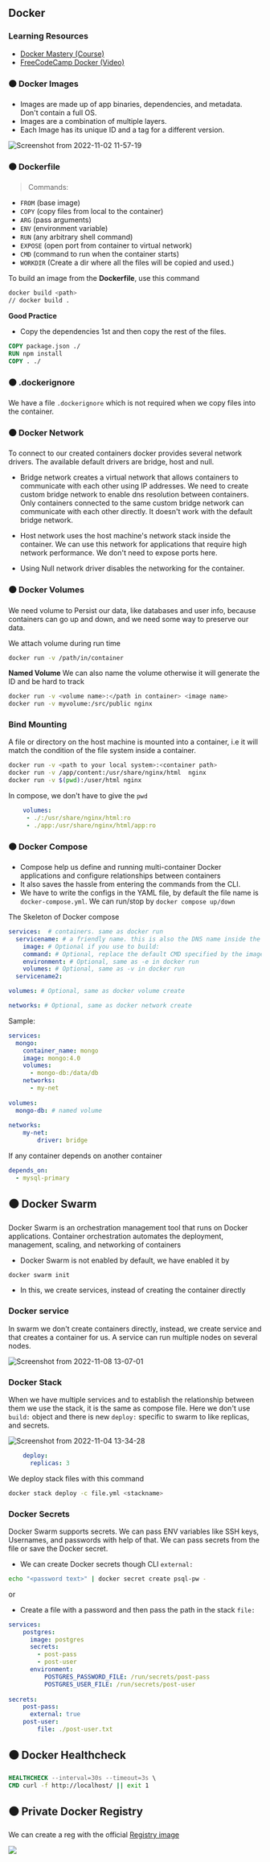 ## Docker

### Learning Resources

- [Docker Mastery (Course)](https://www.udemy.com/course/docker-mastery/)
- [FreeCodeCamp Docker (Video)](https://youtu.be/kTp5xUtcalw)

### ⚫ Docker Images

- Images are made up of app binaries, dependencies, and metadata. Don't contain a full OS.
- Images are a combination of multiple layers.
- Each Image has its unique ID and a tag for a different version.

![Screenshot from 2022-11-02 11-57-19](https://user-images.githubusercontent.com/51878265/199414178-d59e8780-c140-4bf1-b27e-7e8f1c723afb.png)

### ⚫ Dockerfile

> Commands:

- `FROM` (base image)
- `COPY` (copy files from local to the container)
- `ARG` (pass arguments)
- `ENV` (environment variable)
- `RUN` (any arbitrary shell command)
- `EXPOSE` (open port from container to virtual network)
- `CMD` (command to run when the container starts) 
- `WORKDIR` (Create a dir where all the files will be copied and used.)

To build an image from the **Dockerfile**, use this command

```bash
docker build <path> 
// docker build .
```

**Good Practice**

- Copy the dependencies 1st and then copy the rest of the files.

```Dockerfile
COPY package.json ./
RUN npm install
COPY . ./
```

### ⚫ .dockerignore

We have a file `.dockerignore` which is not required when we copy files into the container.

### ⚫ Docker Network

To connect to our created containers docker provides several network drivers. The available default drivers are bridge, host and null.

- Bridge network creates a virtual network that allows containers to communicate with each other using IP addresses. We need to create custom bridge network to enable dns resolution between containers. Only containers connected to the same custom bridge network can communicate with each other directly. It doesn't work with the default bridge network.

- Host network uses the host machine's network stack inside the container. We can use this network for applications that require high network performance. We don't need to expose ports here.

- Using Null network driver disables the networking for the container.

### ⚫ Docker Volumes

We need volume to Persist our data, like databases and user info, because containers can go up and down, and we need some way to preserve our data.

We attach volume during run time

```bash
docker run -v /path/in/container
```

**Named Volume**
We can also name the volume otherwise it will generate the ID and be hard to track

```bash
docker run -v <volume name>:</path in container> <image name>
docker run -v myvolume:/src/public nginx
```

### Bind Mounting

A file or directory on the host machine is mounted into a container, i.e it will match the condition of the file system inside a container.

```bash
docker run -v <path to your local system>:<container path>
docker run -v /app/content:/usr/share/nginx/html  nginx
docker run -v $(pwd):/user/html nginx
```
 In compose, we don't have to give the `pwd`
 
 ```yaml
     volumes:
      - ./:/usr/share/nginx/html:ro
      - ./app:/usr/share/nginx/html/app:ro 
 ```

### ⚫ Docker Compose

- Compose help us define and running multi-container Docker applications and configure relationships between containers 
- It also saves the hassle from entering the commands from the CLI.
- We have to write the configs in the YAML file, by default the file name is `docker-compose.yml`. We can run/stop by `docker compose up/down`

The Skeleton of Docker compose

```yaml
services:  # containers. same as docker run
  servicename: # a friendly name. this is also the DNS name inside the network
    image: # Optional if you use to build:
    command: # Optional, replace the default CMD specified by the image
    environment: # Optional, same as -e in docker run
    volumes: # Optional, same as -v in docker run
  servicename2:

volumes: # Optional, same as docker volume create

networks: # Optional, same as docker network create
```

Sample:

```yaml
services:
  mongo:
    container_name: mongo
    image: mongo:4.0
    volumes:
      - mongo-db:/data/db
    networks: 
      - my-net
      
volumes:
  mongo-db: # named volume
  
networks:
    my-net:
        driver: bridge
```

If any container depends on another container

```yaml
depends_on:
  - mysql-primary
```

## ⚫ Docker Swarm

Docker Swarm is an orchestration management tool that runs on Docker applications. Container orchestration automates the deployment, management, scaling, and networking of containers

- Docker Swarm is not enabled by default, we have enabled it by

```bash
docker swarm init
```

- In this, we create services, instead of creating the container directly

### Docker service

In swarm we don't create containers directly, instead, we create service and that creates a container for us. A service can run multiple nodes on several nodes.

![Screenshot from 2022-11-08 13-07-01](https://user-images.githubusercontent.com/51878265/200502631-b574f4fc-8a0c-4e6f-8493-6d666ec1db2e.png)

### Docker Stack

When we have multiple services and to establish the relationship between them we use the stack, it is the same as compose file.
Here we don't use `build:` object and there is new `deploy:` specific to swarm to like replicas, and secrets.

![Screenshot from 2022-11-04 13-34-28](https://user-images.githubusercontent.com/51878265/199923225-83fe75fc-406a-4d51-b2d4-15fb5ec6b4ee.png)

```yaml
    deploy:
      replicas: 3
```
We deploy stack files with this command

```bash
docker stack deploy -c file.yml <stackname>
```

### Docker Secrets

Docker Swarm supports secrets. We can pass ENV variables like SSH keys, Usernames, and passwords with help of that. We can pass secrets from the file or save the Docker secret.

-  We can create Docker secrets though CLI `external:`

```bash
echo "<password text>" | docker secret create psql-pw -
```

or

- Create a file with a password and then pass the path in the stack `file:`

```yaml
services:
    postgres:
      image: postgres
      secrets:
        - post-pass
        - post-user
      environment:
          POSTGRES_PASSWORD_FILE: /run/secrets/post-pass
          POSTGRES_USER_FILE: /run/secrets/post-user
      
secrets:
    post-pass:
      external: true
    post-user:
        file: ./post-user.txt
```
## ⚫ Docker Healthcheck

```dockerfile
HEALTHCHECK --interval=30s --timeout=3s \
CMD curl -f http://localhost/ || exit 1
```

## ⚫ Private Docker Registry

We can create a reg with the official [Registry image](https://hub.docker.com/_/registry)

 <img src="https://user-images.githubusercontent.com/51878265/200518472-c520103f-11a8-4104-a859-32f5e3c6304e.png">


